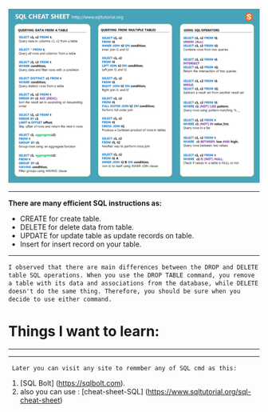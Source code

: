 ![Data IMG](./img/SQL.png)
**********
**There are many efficient SQL instructions as:**
- CREATE for create table.
- DELETE for delete data from table.
- UPDATE for update table as update records on table.
- Insert for insert record on your table.
*******


    I observed that there are main differences between the DROP and DELETE table SQL operations. When you use the DROP TABLE command, you remove a table with its data and associations from the database, while DELETE doesn't do the same thing. Therefore, you should be sure when you decide to use either command.

# Things I want to learn:
      
********
*********
     Later you can visit any site to remmber any of SQL cmd as this:
1. [SQL Bolt] (https://sqlbolt.com).
 2. also you can use :
  [cheat-sheet-SQL]
  (https://www.sqltutorial.org/sql-cheat-sheet)